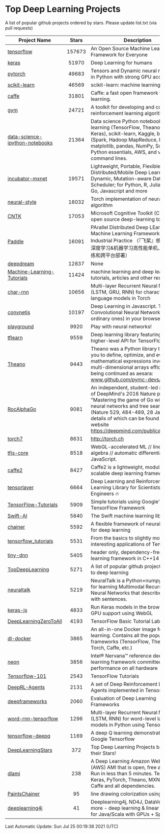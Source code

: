 # Top Deep Learning Projects
A list of popular github projects ordered by stars.
Please update list.txt (via pull requests)

|Project Name| Stars | Description |
| ---------- |:-----:| ----------- |
| [tensorflow](https://github.com/tensorflow/tensorflow) | 157673 | An Open Source Machine Learning Framework for Everyone |
| [keras](https://github.com/keras-team/keras) | 51970 | Deep Learning for humans |
| [pytorch](https://github.com/pytorch/pytorch) | 49683 | Tensors and Dynamic neural networks in Python with strong GPU acceleration |
| [scikit-learn](https://github.com/scikit-learn/scikit-learn) | 46569 | scikit-learn: machine learning in Python |
| [caffe](https://github.com/BVLC/caffe) | 31801 | Caffe: a fast open framework for deep learning. |
| [gym](https://github.com/openai/gym) | 24721 | A toolkit for developing and comparing reinforcement learning algorithms. |
| [data-science-ipython-notebooks](https://github.com/donnemartin/data-science-ipython-notebooks) | 21364 | Data science Python notebooks: Deep learning (TensorFlow, Theano, Caffe, Keras), scikit-learn, Kaggle, big data (Spark, Hadoop MapReduce, HDFS), matplotlib, pandas, NumPy, SciPy, Python essentials, AWS, and various command lines. |
| [incubator-mxnet](https://github.com/apache/incubator-mxnet) | 19571 | Lightweight, Portable, Flexible Distributed/Mobile Deep Learning with Dynamic, Mutation-aware Dataflow Dep Scheduler; for Python, R, Julia, Scala, Go, Javascript and more |
| [neural-style](https://github.com/jcjohnson/neural-style) | 18032 | Torch implementation of neural style algorithm |
| [CNTK](https://github.com/microsoft/CNTK) | 17053 | Microsoft Cognitive Toolkit (CNTK), an open source deep-learning toolkit |
| [Paddle](https://github.com/PaddlePaddle/Paddle) | 16091 | PArallel Distributed Deep LEarning: Machine Learning Framework from Industrial Practice （『飞桨』核心框架，深度学习&机器学习高性能单机、分布式训练和跨平台部署） |
| [deepdream](https://github.com/google/deepdream) | 12837 | None |
| [Machine-Learning-Tutorials](https://github.com/ujjwalkarn/Machine-Learning-Tutorials) | 11424 | machine learning and deep learning tutorials, articles and other resources  |
| [char-rnn](https://github.com/karpathy/char-rnn) | 10656 | Multi-layer Recurrent Neural Networks (LSTM, GRU, RNN) for character-level language models in Torch |
| [convnetjs](https://github.com/karpathy/convnetjs) | 10197 | Deep Learning in Javascript. Train Convolutional Neural Networks (or ordinary ones) in your browser. |
| [playground](https://github.com/tensorflow/playground) | 9920 | Play with neural networks! |
| [tflearn](https://github.com/tflearn/tflearn) | 9559 | Deep learning library featuring a higher-level API for TensorFlow. |
| [Theano](https://github.com/Theano/Theano) | 9443 | Theano was a Python library that allows you to define, optimize, and evaluate mathematical expressions involving multi-dimensional arrays efficiently. It is being continued as aesara: www.github.com/pymc-devs/aesara |
| [RocAlphaGo](https://github.com/Rochester-NRT/RocAlphaGo) | 9081 | An independent, student-led replication of DeepMind's 2016 Nature publication, "Mastering the game of Go with deep neural networks and tree search" (Nature 529, 484-489, 28 Jan 2016), details of which can be found on their website https://deepmind.com/publications.html. |
| [torch7](https://github.com/torch/torch7) | 8631 | http://torch.ch |
| [tfjs-core](https://github.com/tensorflow/tfjs-core) | 8518 | WebGL-accelerated ML // linear algebra // automatic differentiation for JavaScript. |
| [caffe2](https://github.com/facebookarchive/caffe2) | 8427 | Caffe2 is a lightweight, modular, and scalable deep learning framework. |
| [tensorlayer](https://github.com/tensorlayer/tensorlayer) | 6664 | Deep Learning and Reinforcement Learning Library for Scientists and Engineers 🔥 |
| [TensorFlow-Tutorials](https://github.com/nlintz/TensorFlow-Tutorials) | 5909 | Simple tutorials using Google's TensorFlow Framework |
| [Swift-AI](https://github.com/Swift-AI/Swift-AI) | 5840 | The Swift machine learning library. |
| [chainer](https://github.com/chainer/chainer) | 5592 | A flexible framework of neural networks for deep learning |
| [tensorflow_tutorials](https://github.com/pkmital/tensorflow_tutorials) | 5531 | From the basics to slightly more interesting applications of Tensorflow |
| [tiny-dnn](https://github.com/tiny-dnn/tiny-dnn) | 5405 | header only, dependency-free deep learning framework in C++14 |
| [TopDeepLearning](https://github.com/aymericdamien/TopDeepLearning) | 5271 | A list of popular github projects related to deep learning |
| [neuraltalk](https://github.com/karpathy/neuraltalk) | 5219 | NeuralTalk is a Python+numpy project for learning Multimodal Recurrent Neural Networks that describe images with sentences. |
| [keras-js](https://github.com/transcranial/keras-js) | 4833 | Run Keras models in the browser, with GPU support using WebGL |
| [DeepLearningZeroToAll](https://github.com/hunkim/DeepLearningZeroToAll) | 4193 | TensorFlow Basic Tutorial Labs |
| [dl-docker](https://github.com/floydhub/dl-docker) | 3865 | An all-in-one Docker image for deep learning. Contains all the popular DL frameworks (TensorFlow, Theano, Torch, Caffe, etc.) |
| [neon](https://github.com/NervanaSystems/neon) | 3856 | Intel® Nervana™ reference deep learning framework committed to best performance on all hardware |
| [Tensorflow-101](https://github.com/sjchoi86/Tensorflow-101) | 2543 | TensorFlow Tutorials |
| [DeepRL-Agents](https://github.com/awjuliani/DeepRL-Agents) | 2131 | A set of Deep Reinforcement Learning Agents implemented in Tensorflow. |
| [deepframeworks](https://github.com/zer0n/deepframeworks) | 2060 | Evaluation of Deep Learning Frameworks |
| [word-rnn-tensorflow](https://github.com/hunkim/word-rnn-tensorflow) | 1296 | Multi-layer Recurrent Neural Networks (LSTM, RNN) for word-level language models in Python using TensorFlow. |
| [tensorflow-deepq](https://github.com/siemanko/tensorflow-deepq) | 1169 | A deep Q learning demonstration using Google Tensorflow |
| [DeepLearningStars](https://github.com/hunkim/DeepLearningStars) | 372 | Top Deep Learning Projects based on their Stars! |
| [dlami](https://github.com/ritchieng/dlami) | 238 | A Deep Learning Amazon Web Service (AWS) AMI that is open, free and works. Run in less than 5 minutes. TensorFlow, Keras, PyTorch, Theano, MXNet, CNTK, Caffe and all dependencies. |
| [PaintsChainer](https://github.com/taizan/PaintsChainer) | 95 | line drawing colorization using chainer |
| [deeplearning4j](https://github.com/deeplearning4j/deeplearning4j) | 41 | Deeplearning4j, ND4J, DataVec and more - deep learning & linear algebra for Java/Scala with GPUs + Spark |

Last Automatic Update: Sun Jul 25 00:19:38 2021 (UTC)
